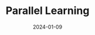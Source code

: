 ---  
layout: startup_page  
title: "Parallel Learning"  
id: "parallellearning.com"  
permalink: "/parallellearningparallellearning.com01092024/"  
website: "https://www.parallellearning.com/"  
funding_round: "Series A"  
funding_amount: "$6.125M"  
investors: "Rethink Impact"  
about: "Parallel Learning is a teletherapy platform providing individualized education plans for K-12 students with thinking and learning differences. It partners with school districts to offer services like speech-language pathology, specialized instruction, and behavioral coaching, addressing the national teacher shortage in special education. The platform uses interactive learning materials and progress tracking tools to enhance student outcomes."  
markets: "EdTech, Telehealth, Special Education, Education, Therapeutics, Training"  
hq: "New York, New York, United States"  
founded_year: "2020"  
linkedin: "https://www.linkedin.com/company/join-parallel"  
twitter: ""  
instagram: ""  
facebook: "https://www.facebook.com/JoinParallel"  
crunchbase: "https://www.crunchbase.com/organization/parallel-learning"  
pitchbook: ""  

date_display: "09-Jan-2024"  
date: "2024-01-09"

# SEO Optimization  
meta_title: "Parallel Learning - Series A Funding ($6.125M)"  
meta_description: "Parallel Learning, Parallel Learning is a teletherapy platform providing individualized education plans for K-12 students with thinking and learning differences. It part..."  
meta_keywords: "Parallel Learning, EdTech, Telehealth, Special Education, Education, Therapeutics, Training, Series A funding"  
canonical_url: "https://startup.projectstartups.com/parallellearningparallellearning.com01092024/"  
---